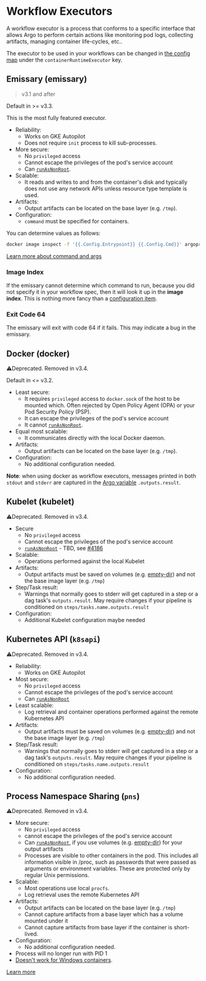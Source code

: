 # Workflow Executors

A workflow executor is a process that conforms to a specific interface that allows Argo to perform certain actions like monitoring pod logs, collecting artifacts, managing container life-cycles, etc..

The executor to be used in your workflows can be changed in [the config map](./workflow-controller-configmap.yaml) under the `containerRuntimeExecutor` key.

## Emissary (emissary)

> v3.1 and after

Default in >= v3.3.

This is the most fully featured executor.

* Reliability:
  * Works on GKE Autopilot
  * Does not require `init` process to kill sub-processes.
* More secure:
  * No `privileged` access
  * Cannot escape the privileges of the pod's service account
  * Can [`runAsNonRoot`](workflow-pod-security-context.md).
* Scalable:
  * It reads and writes to and from the container's disk and typically does not use any network APIs unless resource
    type template is used.
* Artifacts:
  * Output artifacts can be located on the base layer (e.g. `/tmp`).
* Configuration:
  * `command` must be specified for containers.

You can determine values as follows:

```bash
docker image inspect -f '{{.Config.Entrypoint}} {{.Config.Cmd}}' argoproj/argosay:v2
```

[Learn more about command and args](https://kubernetes.io/docs/tasks/inject-data-application/define-command-argument-container/#notes)

### Image Index

If the emissary cannot determine which command to run, because you did not specify it in your workflow spec, then it
will look it up in the **image index**. This is nothing more fancy than
a [configuration item](workflow-controller-configmap.yaml).

### Exit Code 64

The emissary will exit with code 64 if it fails. This may indicate a bug in the emissary.

## Docker (docker)

⚠️Deprecated. Removed in v3.4.

Default in <= v3.2.

* Least secure:
  * It requires `privileged` access to `docker.sock` of the host to be mounted which. Often rejected by Open Policy Agent (OPA) or your Pod Security Policy (PSP).
  * It can escape the privileges of the pod's service account
  * It cannot [`runAsNonRoot`](workflow-pod-security-context.md).
* Equal most scalable:
  * It communicates directly with the local Docker daemon.
* Artifacts:
  * Output artifacts can be located on the base layer (e.g. `/tmp`).
* Configuration:
  * No additional configuration needed.

**Note**: when using docker as workflow executors, messages printed in both `stdout` and `stderr` are captured in the [Argo variable](./variables.md#scripttemplate) `.outputs.result`.

## Kubelet (kubelet)

⚠️Deprecated. Removed in v3.4.

* Secure
  * No `privileged` access
  * Cannot escape the privileges of the pod's service account
  * [`runAsNonRoot`](workflow-pod-security-context.md) - TBD, see [#4186](https://github.com/argoproj/argo-workflows/issues/4186)
* Scalable:
  * Operations performed against the local Kubelet
* Artifacts:
  * Output artifacts must be saved on volumes (e.g. [empty-dir](empty-dir.md)) and not the base image layer (e.g. `/tmp`)
* Step/Task result:
  * Warnings that normally goes to stderr will get captured in a step or a dag task's `outputs.result`. May require changes if your pipeline is conditioned on `steps/tasks.name.outputs.result`
* Configuration:
  * Additional Kubelet configuration maybe needed

## Kubernetes API (`k8sapi`)

⚠️Deprecated. Removed in v3.4.

* Reliability:
  * Works on GKE Autopilot
* Most secure:
  * No `privileged` access
  * Cannot escape the privileges of the pod's service account
  * Can [`runAsNonRoot`](workflow-pod-security-context.md)
* Least scalable:
  * Log retrieval and container operations performed against the remote Kubernetes API
* Artifacts:
  * Output artifacts must be saved on volumes (e.g. [empty-dir](empty-dir.md)) and not the base image layer (e.g. `/tmp`)
* Step/Task result:
  * Warnings that normally goes to stderr will get captured in a step or a dag task's `outputs.result`. May require changes if your pipeline is conditioned on `steps/tasks.name.outputs.result`
* Configuration:
  * No additional configuration needed.

## Process Namespace Sharing (`pns`)

⚠️Deprecated. Removed in v3.4.

* More secure:
  * No `privileged` access
  * cannot escape the privileges of the pod's service account
  * Can [`runAsNonRoot`](workflow-pod-security-context.md), if you use volumes (e.g. [empty-dir](empty-dir.md)) for your output artifacts
  * Processes are visible to other containers in the pod. This includes all information visible in /proc, such as passwords that were passed as arguments or environment variables. These are protected only by regular Unix permissions.
* Scalable:
  * Most operations use local `procfs`.
  * Log retrieval uses the remote Kubernetes API
* Artifacts:
  * Output artifacts can be located on the base layer (e.g. `/tmp`)
  * Cannot capture artifacts from a base layer which has a volume mounted under it
  * Cannot capture artifacts from base layer if the container is short-lived.
* Configuration:
  * No additional configuration needed.
* Process will no longer run with PID 1
* [Doesn't work for Windows containers](https://kubernetes.io/docs/setup/production-environment/windows/intro-windows-in-kubernetes/#v1-pod).

[Learn more](https://kubernetes.io/docs/tasks/configure-pod-container/share-process-namespace/)
